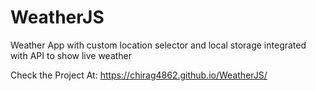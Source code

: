 # WeatherJS
Weather App with custom location selector and local storage integrated with API to show live weather

Check the Project At:
https://chirag4862.github.io/WeatherJS/